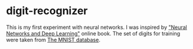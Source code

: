 # digit-recognizer
This is my first experiment with neural networks. I was inspired by ["Neural Networks and Deep Learning"](http://neuralnetworksanddeeplearning.com/) online book. The set of digits for training were taken from [The MNIST database](http://yann.lecun.com/exdb/mnist/).
